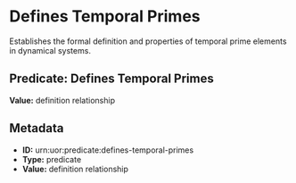 # Defines Temporal Primes

Establishes the formal definition and properties of temporal prime elements in dynamical systems.

## Predicate: Defines Temporal Primes

**Value:** definition relationship

## Metadata

- **ID:** urn:uor:predicate:defines-temporal-primes
- **Type:** predicate
- **Value:** definition relationship
